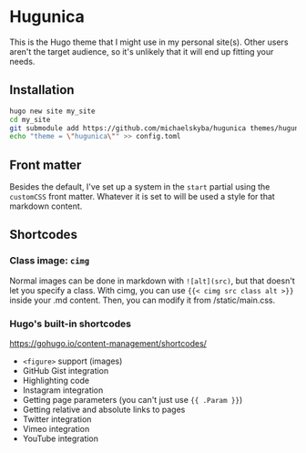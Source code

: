 # Hugunica
This is the Hugo theme that I might use in my personal site(s). Other users
aren't the target audience, so it's unlikely that it will end up fitting your
needs.

## Installation
```sh
hugo new site my_site
cd my_site
git submodule add https://github.com/michaelskyba/hugunica themes/hugunica
echo "theme = \"hugunica\"" >> config.toml
```

## Front matter
Besides the default, I've set up a system in the ``start`` partial using the
``customCSS`` front matter. Whatever it is set to will be used a style for that
markdown content.

## Shortcodes
### Class image: ``cimg``
Normal images can be done in markdown with ``![alt](src)``, but that doesn't let
you specify a class. With cimg, you can use ``{{< cimg src class alt >}}``
inside your .md content. Then, you can modify it from /static/main.css.

### Hugo's built-in shortcodes
https://gohugo.io/content-management/shortcodes/
- ``<figure>`` support (images)
- GitHub Gist integration
- Highlighting code
- Instagram integration
- Getting page parameters (you can't just use ``{{ .Param }}``)
- Getting relative and absolute links to pages
- Twitter integration
- Vimeo integration
- YouTube integration
